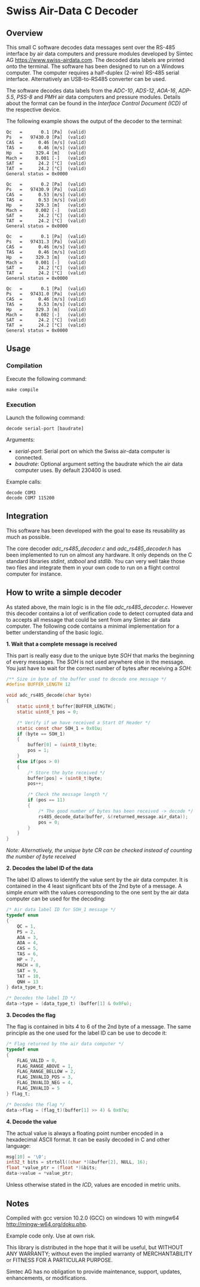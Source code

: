 # Swiss Air-Data C Decoder
  
## Overview

This small C software decodes data messages sent over the RS-485 interface by air data computers and pressure modules developed by Simtec AG <https://www.swiss-airdata.com>. The decoded data labels are printed onto the terminal. The software has been designed to run on a Windows computer. The computer requires a half-duplex (2-wire) RS-485 serial interface. Alternatively an USB-to-RS485 converter can be used.

The software decodes data labels from the _ADC-10_, _ADS-12_, _AOA-16_, _ADP-5.5_, _PSS-8_ and _PMH_ air data computers and pressure modules. Details about the format can be found in the _Interface Control Document (ICD)_ of the respective device.

The following example shows the output of the decoder to the terminal:

```
Qc   =       0.1 [Pa]  (valid)
Ps   =   97430.0 [Pa]  (valid)
CAS  =      0.46 [m/s] (valid)
TAS  =      0.46 [m/s] (valid)
Hp   =     329.4 [m]   (valid)
Mach =     0.001 [-]   (valid)
SAT  =      24.2 [°C]  (valid)
TAT  =      24.2 [°C]  (valid)
General status = 0x0000

Qc   =       0.2 [Pa]  (valid)
Ps   =   97430.9 [Pa]  (valid)
CAS  =      0.53 [m/s] (valid)
TAS  =      0.53 [m/s] (valid)
Hp   =     329.3 [m]   (valid)
Mach =     0.002 [-]   (valid)
SAT  =      24.2 [°C]  (valid)
TAT  =      24.2 [°C]  (valid)
General status = 0x0000

Qc   =       0.1 [Pa]  (valid)
Ps   =   97431.3 [Pa]  (valid)
CAS  =      0.46 [m/s] (valid)
TAS  =      0.46 [m/s] (valid)
Hp   =     329.3 [m]   (valid)
Mach =     0.001 [-]   (valid)
SAT  =      24.2 [°C]  (valid)
TAT  =      24.2 [°C]  (valid)
General status = 0x0000

Qc   =       0.1 [Pa]  (valid)
Ps   =   97431.0 [Pa]  (valid)
CAS  =      0.46 [m/s] (valid)
TAS  =      0.53 [m/s] (valid)
Hp   =     329.3 [m]   (valid)
Mach =     0.002 [-]   (valid)
SAT  =      24.2 [°C]  (valid)
TAT  =      24.2 [°C]  (valid)
General status = 0x0000
```

## Usage

### Compilation
Execute the following command:

```
make compile
```

### Execution
Launch the following command:
```
decode serial-port [baudrate]
```
Arguments:
- _serial-port_: Serial port on which the Swiss air-data computer is connected. 
- _baudrate_: Optional argument setting the baudrate which the air data computer uses. By default 230400 is used.

Example calls:
```
decode COM3
decode COM7 115200
```

## Integration

This software has been developed with the goal to ease its reusability as much as possible. 

The core decoder _adc_rs485_decoder.c_ and _adc_rs485_decoder.h_ has been implemented to run on almost any hardware. It only depends on the C standard libraries _stdint_, _stdbool_ and _stdlib_. You can very well take those two files and integrate them in your own code to run on a flight control computer for instance.

## How to write a simple decoder
As stated above, the main logic is in the file _adc_rs485_decoder.c_. However this decoder contains a lot of verification code to detect corrupted data and to accepts all message that could be sent from any Simtec air data computer. The following code contains a minimal implementation for a better understanding of the basic logic.

**1. Wait that a complete message is received**

This part is really easy due to the unique byte _SOH_ that marks the beginning of every messages. The _SOH_ is not used anywhere else in the message. You just have to wait for the correct number of bytes after receiving a _SOH_:

```c
/** Size in byte of the buffer used to decode one message */
#define BUFFER_LENGTH 12

void adc_rs485_decode(char byte)
{
    static uint8_t buffer[BUFFER_LENGTH];
    static uint8_t pos = 0;

    /* Verify if we have received a Start Of Header */
    static const char SOH_1 = 0x01u;
    if (byte == SOH_1)
    {
        buffer[0] = (uint8_t)byte;
        pos = 1;
    }
    else if(pos > 0)
    {
        /* Store the byte received */
        buffer[pos] = (uint8_t)byte;
        pos++;

        /* Check the message length */
        if (pos == 11)
        {
            /* The good number of bytes has been received -> decode */
            rs485_decode_data(buffer, &(returned_message.air_data));
            pos = 0;
        }
    }
}
```

_Note: Alternatively, the unique byte CR can be checked instead of counting the number of byte received_

**2. Decodes the label ID of the data**

The label ID allows to identify the value sent by the air data computer. It is contained in the 4 least significant bits of the 2nd byte of a message. A simple _enum_ with the values corresponding to the one sent by the air data computer can be used for the decoding:

```c
/* Air data label ID for SOH_1 message */
typedef enum 
{
    QC = 1,
    PS = 2,
    AOA = 3,
    AOA = 4,
    CAS = 5,
    TAS = 6,
    HP = 7,
    MACH = 8,
    SAT = 9,
    TAT = 10,
    QNH = 13
} data_type_t;

/* Decodes the label ID */
data->type = (data_type_t) (buffer[1] & 0x0Fu);
```

**3. Decodes the flag**

The flag is contained in bits 4 to 6 of the 2nd byte of a message. The same principle as the one used for the label ID can be use to decode it:

```c
/* Flag returned by the air data computer */
typedef enum
{
    FLAG_VALID = 0,
    FLAG_RANGE_ABOVE = 1,
    FLAG_RANGE_BELLOW = 2,
    FLAG_INVALID_POS = 3,
    FLAG_INVALID_NEG = 4,
    FLAG_INVALID = 5
} flag_t;

/* Decodes the flag */
data->flag = (flag_t)(buffer[1] >> 4) & 0x07u;
```

**4. Decode the value**

The actual value is always a floating point number encoded in a hexadecimal ASCII format. It can be easily decoded in C and other language:

```c
msg[10] = '\0';
int32_t bits = strtoll((char *)&buffer[2], NULL, 16);
float *value_ptr = (float *)&bits;
data->value = *value_ptr;
```

Unless otherwise stated in the _ICD_, values are encoded in metric units.

 ## Notes

Compiled with gcc version 10.2.0 (GCC) on windows 10 with mingw64 <http://mingw-w64.org/doku.php>.

Example code only. Use at own risk.

This library is distributed in the hope that it will be useful, but WITHOUT ANY WARRANTY; without
even the implied warranty of MERCHANTABILITY or FITNESS FOR A PARTICULAR PURPOSE.

Simtec AG has no obligation to provide maintenance, support,  updates, enhancements, or modifications.
